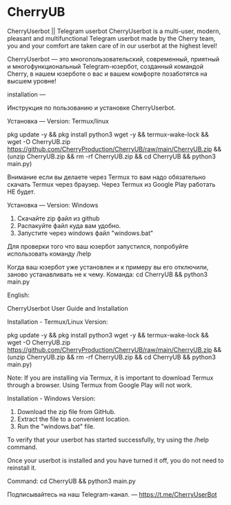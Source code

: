 # CherryUB
CherryUserbot || Telegram userbot 
CherryUserbot is a multi-user, modern, pleasant and multifunctional Telegram userbot made by the Cherry team, you and your comfort are taken care of in our userbot at the highest level!

CherryUserbot — это многопользовательский, современный, приятный и многофункциональный Telegram-юзербот, созданный командой Cherry, в нашем юзерботе о вас и вашем комфорте позаботятся на высшем уровне!

installation —

Инструкция по пользованию и установке CherryUserbot.

Установка —
Version: Termux/linux

pkg update -y && pkg install python3 wget -y && termux-wake-lock && wget -O CherryUB.zip https://github.com/CherryProduction/CherryUB/raw/main/CherryUB.zip && (unzip CherryUB.zip && rm -rf CherryUB.zip && cd CherryUB && python3 main.py)

Внимание если вы делаете через Termux то вам надо обязательно скачать Termux через браузер.
Через Termux из Google Play работать НЕ будет.

Установка —
Version: Windows

1. Скачайте zip файл из github
2. Распакуйте файл куда вам удобно.
3. Запустите через windows файл "windows.bat"

Для проверки того что ваш юзербот запустился, попробуйте использовать команду /help

Когда ваш юзербот уже установлен и к примеру вы его отключили, заново устанавливать не к чему.
Команда: 
cd CherryUB && python3 main.py

English:

CherryUserbot User Guide and Installation

Installation - Termux/Linux Version:

pkg update -y && pkg install python3 wget -y && termux-wake-lock && wget -O CherryUB.zip https://github.com/CherryProduction/CherryUB/raw/main/CherryUB.zip && (unzip CherryUB.zip && rm -rf CherryUB.zip && cd CherryUB && python3 main.py)

Note: If you are installing via Termux, it is important to download Termux through a browser. Using Termux from Google Play will not work.

Installation - Windows Version:

1. Download the zip file from GitHub.
2. Extract the file to a convenient location.
3. Run the "windows.bat" file.

To verify that your userbot has started successfully, try using the /help command.

Once your userbot is installed and you have turned it off, you do not need to reinstall it.

Command: 
cd CherryUB && python3 main.py

 
Подписывайтесь на наш Telegram-канал. — https://t.me/CherryUserBot
